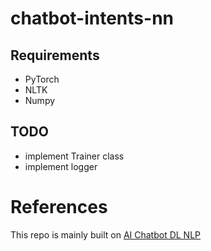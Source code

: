 # chatbot-intents-nn

## Requirements
- PyTorch
- NLTK
- Numpy

## TODO
- implement Trainer class
- implement logger

# References
This repo is mainly built on [AI Chatbot DL NLP](https://github.com/ongaunjie1/AI-Chatbot-DL-NLP/)